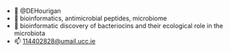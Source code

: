 - 👋  @DEHourigan
- 👀 bioinformatics, antimicrobial peptides, microbiome
- 🌱 bioinformatic discovery of bacteriocins and their ecological role in the microbiota
- 📫 114402828@umail.ucc.ie

<!---
DEHourigan/DEHourigan is a ✨ special ✨ repository because its `README.md` (this file) appears on your GitHub profile.
You can click the Preview link to take a look at your changes.
--->
 
